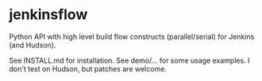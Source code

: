 jenkinsflow
===========

Python API with high level build flow constructs (parallel/serial) for Jenkins (and Hudson).

See INSTALL.md for installation.
See demo/... for some usage examples.
I don't test on Hudson, but patches are welcome.
